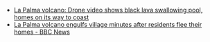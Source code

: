 - [La Palma volcano: Drone video shows black lava swallowing pool, homes on its way to coast](https://youtu.be/M0Jas0c_LnQ)
- [La Palma volcano engulfs village minutes after residents flee their homes - BBC News](https://youtu.be/kjg-1BemSOo)
